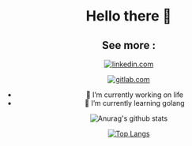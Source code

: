 <div align="center">
<h1>Hello there 👋</h1>

<h2>See more :</h2>
<span style="display:inline;">
<a href ="https://www.linkedin.com/in/jacques-maarek-384b23116/"><img src="https://img.shields.io/badge/linkedin-%230077B5.svg?&style=for-the-badge&logo=linkedin&logoColor=white" alt="linkedin.com"/></a>

<a href="https://gitlab.com/JackMaarek"/><img src="https://img.shields.io/badge/gitlab-%23330f63.svg?&style=for-the-badge&logo=gitlab&logoColor=white" alt="gitlab.com" ></a>
</span>
- 🔭 I’m currently working on life
- 🌱 I’m currently learning golang

![Anurag's github stats](https://github-readme-stats.vercel.app/api?username=JackMaarek&show_icons=true&theme=radical)

[![Top Langs](https://github-readme-stats.vercel.app/api/top-langs/?username=JackMaarek&layout=compact&theme=radical&hide=javascript,html,css)](https://github.com/anuraghazra/github-readme-stats)



</div>
